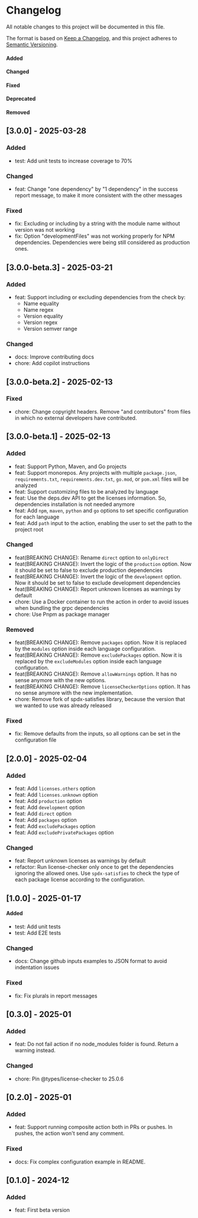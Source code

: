 # Changelog

All notable changes to this project will be documented in this file.

The format is based on [Keep a Changelog](https://keepachangelog.com/en/1.0.0/),
and this project adheres to [Semantic Versioning](https://semver.org/spec/v2.0.0.html).

#### Added
#### Changed
#### Fixed
#### Deprecated
#### Removed

## [3.0.0] - 2025-03-28

### Added

* test: Add unit tests to increase coverage to 70%

### Changed

* feat: Change "one dependency" by "1 dependency" in the success report message, to make it more consistent with the other messages

### Fixed

* fix: Excluding or including by a string with the module name without version was not working
* fix: Option "developmentFiles" was not working properly for NPM dependencies. Dependencies were being still considered as production ones.

## [3.0.0-beta.3] - 2025-03-21

### Added

* feat: Support including or excluding dependencies from the check by:
  - Name equality
  - Name regex
  - Version equality
  - Version regex
  - Version semver range

### Changed

* docs: Improve contributing docs
* chore: Add copilot instructions

## [3.0.0-beta.2] - 2025-02-13

### Fixed

* chore: Change copyright headers. Remove "and contributors" from files in which no external developers have contributed.

## [3.0.0-beta.1] - 2025-02-13

### Added

* feat: Support Python, Maven, and Go projects
* feat: Support monorepos. Any projects with multiple `package.json`, `requirements.txt`, `requirements.dev.txt`, `go.mod`, or `pom.xml` files will be analyzed
* feat: Support customizing files to be analyzed by language
* feat: Use the deps.dev API to get the licenses information. So, dependencies installation is not needed anymore
* feat: Add `npm`, `maven`, `python` and `go` options to set specific configuration for each language
* feat: Add `path` input to the action, enabling the user to set the path to the project root

### Changed

* feat(BREAKING CHANGE): Rename `direct` option to `onlyDirect`
* feat(BREAKING CHANGE): Invert the logic of the `production` option. Now it should be set to false to exclude production dependencies
* feat(BREAKING CHANGE): Invert the logic of the `development` option. Now it should be set to false to exclude development dependencies
* feat(BREAKING CHANGE): Report unknown licenses as warnings by default
* chore: Use a Docker container to run the action in order to avoid issues when bundling the grpc dependencies
* chore: Use Pnpm as package manager

### Removed

* feat(BREAKING CHANGE): Remove `packages` option. Now it is replaced by the `modules` option inside each language configuration.
* feat(BREAKING CHANGE): Remove `excludePackages` option. Now it is replaced by the `excludeModules` option inside each language configuration.
* feat(BREAKING CHANGE): Remove `allowWarnings` option. It has no sense anymore with the new options.
* feat(BREAKING CHANGE): Remove `licenseCheckerOptions` option. It has no sense anymore with the new implementation.
* chore: Remove fork of spdx-satisfies library, because the version that we wanted to use was already released

### Fixed

* fix: Remove defaults from the inputs, so all options can be set in the configuration file

## [2.0.0] - 2025-02-04

### Added

* feat: Add `licenses.others` option
* feat: Add `licenses.unknown` option
* feat: Add `production` option
* feat: Add `development` option
* feat: Add `direct` option
* feat: Add `packages` option
* feat: Add `excludePackages` option
* feat: Add `excludePrivatePackages` option

### Changed

* feat: Report unknown licenses as warnings by default
* refactor: Run license-checker only once to get the dependencies ignoring the allowed ones. Use `spdx-satisfies` to check the type of each package license according to the configuration. 

## [1.0.0] - 2025-01-17

#### Added

* test: Add unit tests
* test: Add E2E tests

### Changed

* docs: Change github inputs examples to JSON format to avoid indentation issues

### Fixed

* fix: Fix plurals in report messages

## [0.3.0] - 2025-01

### Added

* feat: Do not fail action if no node_modules folder is found. Return a warning instead.

### Changed

* chore: Pin @types/license-checker to 25.0.6

## [0.2.0] - 2025-01

### Added

* feat: Support running composite action both in PRs or pushes. In pushes, the action won't send any comment.

### Fixed

* docs: Fix complex configuration example in README.

## [0.1.0] - 2024-12

### Added

* feat: First beta version
